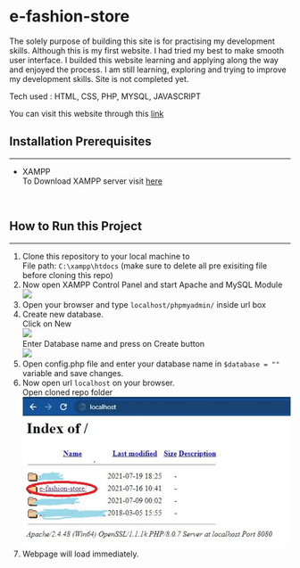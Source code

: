 # e-fashion-store
The solely purpose of building this site is for practising my development skills. Although this is my first website. I had tried my best to make smooth user interface. I builded this website learning and applying along the way and enjoyed the process. I am still learning, exploring and trying to improve my development skills. Site is not completed yet.

Tech used : HTML, CSS, PHP, MYSQL, JAVASCRIPT

You can visit this website through this <a href="http://e-fashion-store.epizy.com/">link</a>

## Installation Prerequisites
***
- XAMPP
  <br />
To Download XAMPP server visit [here](https://www.apachefriends.org/index.html)
<br />

## How to Run this Project
***

1. Clone this repository to your local machine to <br />
    File path: ` C:\xampp\htdocs ` (make sure to delete all pre exisiting file before cloning this repo)
2. Now open XAMPP Control Panel and start Apache and MySQL Module<br />
   <img src="https://www.phpflow.com/wp-content/uploads/2020/03/xampp-port-changes.png" width="550px"><br />
3. Open your browser and type `localhost/phpmyadmin/` inside url box
4. Create new database.<br />
   Click on New<br />
   <img src="https://www.homeandlearn.co.uk/php/images/database/phpMyAdmin_start_screen2.gif" width="550px"><br />
   Enter Database name and press on Create button<br />
   <img src="https://www.android-examples.com/wp-content/uploads/2015/12/create-database.png" width="550px">
5. Open config.php file and enter your database name in `$database = ""` variable and save changes.
6. Now open url `localhost` on your browser.<br />
   Open cloned repo folder<br />
    <img src="./img/page.jpg" width="550px">
7. Webpage will load immediately.
